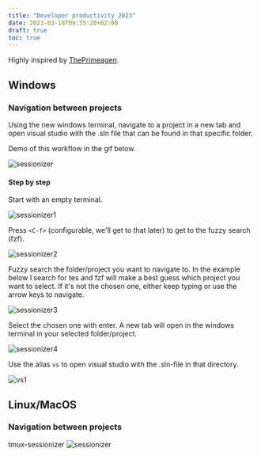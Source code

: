 ```yaml
---
title: "Developer productivity 2023"
date: 2023-03-18T09:35:20+02:00
draft: true
toc: true
---
```


Highly inspired by [ThePrimeagen](https://github.com/theprimeagen).

## Windows

### Navigation between projects

Using the new windows terminal, navigate to a project in a new tab and open 
visual studio with the .sln file that can be found in that specific folder.

Demo of this workflow in the gif below.

![sessionizer](posts/developer-productivity-2023/images/sessionizer.gif "sessionizer")

#### Step by step 

Start with an empty terminal. 

![sessionizer1](posts/developer-productivity-2023/images/sessionizer1.png "sessionizer1")

Press `<C-f>` (configurable, we'll get to that later) to get to the fuzzy search (fzf).

![sessionizer2](posts/developer-productivity-2023/images/sessionizer2.png "sessionizer2")

Fuzzy search the folder/project you want to navigate to. In the example below 
I search for tes and fzf will make a best guess which project you want to select.
If it's not the chosen one, either keep typing or use the arrow keys to navigate.

![sessionizer3](posts/developer-productivity-2023/images/sessionizer3.png "sessionizer3")

Select the chosen one with enter. A new tab will open in the windows terminal
in your selected folder/project.

![sessionizer4](posts/developer-productivity-2023/images/sessionizer4.png "sessionizer4")

Use the alias `vs` to open visual studio with the .sln-file in that directory.

![vs1](posts/developer-productivity-2023/images/vs1.png "vs1")


## Linux/MacOS

### Navigation between projects
tmux-sessionizer
![sessionizer](posts/developer-productivity-2023/images/tmux-sessionizer.gif "tmux-sessionizer")
